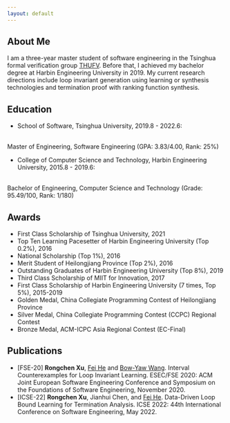 ```yaml
---
layout: default
---
```

## About Me
I am a three-year master student of software engineering in the Tsinghua formal verification group [THUFV](https://thufv.github.io). Before that, I achieved my bachelor degree at Harbin Engineering University in 2019. My current research directions include loop invariant generation using learning or synthesis technologies and termination proof with ranking function synthesis.

## Education
* School of Software, Tsinghua University, 2019.8 - 2022.6:
<br>
Master of Engineering, Software Engineering
(GPA: 3.83/4.00, Rank: 25%)

* College of Computer Science and Technology, Harbin Engineering University, 2015.8 - 2019.6:
<br>
Bachelor of Engineering, Computer Science and Technology 
(Grade: 95.49/100, Rank: 1/180)

## Awards
* First Class Scholarship of Tsinghua University, 2021
* Top Ten Learning Pacesetter of Harbin Engineering University (Top 0.2%),  2016
* National Scholarship (Top 1%),  2016
* Merit Student of Heilongjiang Province (Top 2%),  2016
* Outstanding Graduates of Harbin Engineering University (Top 8%),  2019
* Third Class Scholarship of MIIT for Innovation,  2017
* First Class Scholarship of Harbin Engineering University (7 times, Top 5%),  2015-2019
* Golden Medal, China Collegiate Programming Contest of Heilongjiang Province
* Silver Medal, China Collegiate Programming Contest (CCPC) Regional Contest
* Bronze Medal, ACM-ICPC Asia Regional Contest (EC-Final)

## Publications
* [FSE-20]  **Rongchen Xu**, [Fei He](https://feihe.github.io) and [Bow-Yaw Wang](https://www.iis.sinica.edu.tw/~bywang/). Interval Counterexamples for Loop Invariant Learning. ESEC/FSE 2020: ACM Joint European Software Engineering Conference and Symposium on the Foundations of Software Engineering, November 2020. 
* [ICSE-22] **Rongchen Xu**, Jianhui Chen, and [Fei He](https://feihe.github.io). Data-Driven Loop Bound Learning for Termination Analysis. ICSE 2022: 44th International Conference on Software Engineering, May 2022.


<!-- ## Resume
* [EN](https://github.com/xurongchen/xurongchen.github.io/raw/master/CV/CV_RongchenXu.pdf)
* [CN](https://github.com/xurongchen/xurongchen.github.io/raw/master/CV/%E7%AE%80%E5%8E%86_%E5%BE%90%E8%8D%A3%E7%90%9B.pdf) -->

<!-- ## Technical Skills
* Language: Chinese(Native speaker), English(Intermediate-level)
* Frequent user of C/C++, Java, Python and C#. Latex. -->
